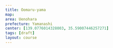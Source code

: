 ```yaml
---
title: Oomaru-yama
map:
area: Uenohara
prefecture: Yamanashi
center: [139.0776014328003, 35.59007446257271]
tags: [draft]
layout: course
---
```

